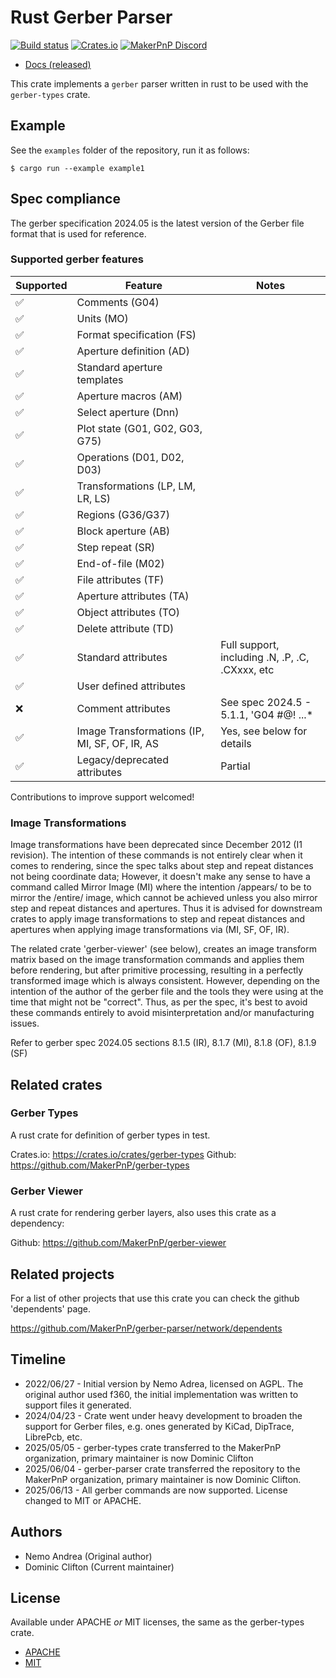 # Rust Gerber Parser
[![Build status][build-status-badge]][build-status]
[![Crates.io][crates-io-badge]][crates-io]
[![MakerPnP Discord][discord-badge]][discord]

- [Docs (released)](https://docs.rs/gerber-parser/)

This crate implements a `gerber` parser written in rust to be used with the `gerber-types` crate.

## Example

See the `examples` folder of the repository, run it as follows:

    $ cargo run --example example1

## Spec compliance

The gerber specification 2024.05 is the latest version of the Gerber file format that is used for reference.

### Supported gerber features

| Supported | Feature                                       | Notes                                           |
|-----------|-----------------------------------------------|-------------------------------------------------|
| ✅         | Comments (G04)                                |                                                 |
| ✅         | Units (MO)                                    |                                                 |
| ✅         | Format specification (FS)                     |                                                 |
| ✅         | Aperture definition (AD)                      |                                                 |
| ✅         | Standard aperture templates                   |                                                 |
| ✅         | Aperture macros (AM)                          |                                                 |
| ✅         | Select aperture (Dnn)                         |                                                 |
| ✅         | Plot state (G01, G02, G03, G75)               |                                                 |
| ✅         | Operations (D01, D02, D03)                    |                                                 |
| ✅         | Transformations (LP, LM, LR, LS)              |                                                 |
| ✅         | Regions (G36/G37)                             |                                                 |
| ✅         | Block aperture (AB)                           |                                                 |
| ✅         | Step repeat (SR)                              |                                                 |
| ✅         | End-of-file (M02)                             |                                                 |
| ✅         | File attributes (TF)                          |                                                 |
| ✅         | Aperture attributes (TA)                      |                                                 |
| ✅         | Object attributes (TO)                        |                                                 |
| ✅         | Delete attribute (TD)                         |                                                 |
| ✅         | Standard attributes                           | Full support, including .N, .P, .C, .CXxxx, etc |
| ✅         | User defined attributes                       |                                                 |
| ❌         | Comment attributes                            | See spec 2024.5 - 5.1.1, 'G04 #@! ...*          |
| ✅         | Image Transformations (IP, MI, SF, OF, IR, AS | Yes, see below for details                      |
| ✅         | Legacy/deprecated attributes                  | Partial                                         |

Contributions to improve support welcomed!

### Image Transformations

Image transformations have been deprecated since December 2012 (I1 revision).
The intention of these commands is not entirely clear when it comes to rendering, since the spec talks about
step and repeat distances not being coordinate data; However, it doesn't make any sense to have a command called
Mirror Image (MI) where the intention /appears/ to be to mirror the /entire/ image, which cannot be achieved unless you
also mirror step and repeat distances and apertures.  Thus it is advised for downstream crates to apply image
transformations to step and repeat distances and apertures when applying image transformations via (MI, SF, OF, IR).

The related crate 'gerber-viewer' (see below), creates an image transform matrix based on the image transformation
commands and applies them before rendering, but after primitive processing, resulting in a perfectly transformed image
which is always consistent.  However, depending on the intention of the author of the gerber file and the tools they were
using at the time that might not be "correct".  Thus, as per the spec, it's best to avoid these commands entirely to
avoid misinterpretation and/or manufacturing issues.

Refer to gerber spec 2024.05 sections 8.1.5 (IR), 8.1.7 (MI), 8.1.8 (OF), 8.1.9 (SF)


## Related crates

### Gerber Types

A rust crate for definition of gerber types in test.

Crates.io: https://crates.io/crates/gerber-types
Github: https://github.com/MakerPnP/gerber-types

### Gerber Viewer

A rust crate for rendering gerber layers, also uses this crate as a dependency:

Github: https://github.com/MakerPnP/gerber-viewer

## Related projects

For a list of other projects that use this crate you can check the github 'dependents' page.

https://github.com/MakerPnP/gerber-parser/network/dependents

## Timeline

- 2022/06/27 - Initial version by Nemo Adrea, licensed on AGPL.
  The original author used f360, the initial implementation was written to support files it generated.
- 2024/04/23 - Crate went under heavy development to broaden the support for Gerber files, e.g. ones generated by KiCad, DipTrace,
  LibrePcb, etc.
- 2025/05/05 - gerber-types crate transferred to the MakerPnP organization, primary maintainer is now Dominic Clifton
- 2025/06/04 - gerber-parser crate transferred the repository to the MakerPnP organization, primary maintainer is now Dominic Clifton.
- 2025/06/13 - All gerber commands are now supported. License changed to MIT or APACHE.


## Authors

* Nemo Andrea (Original author)
* Dominic Clifton (Current maintainer)

## License

Available under APACHE *or* MIT licenses, the same as the gerber-types crate.

* [APACHE](LICENSE-APACHE)
* [MIT](LICENSE-MIT)

<!-- Badges -->

[build-status]: https://github.com/makerpnp/gerber-parser/actions/workflows/ci.yml
[build-status-badge]: https://github.com/makerpnp/gerber-parser/workflows/CI/badge.svg
[crates-io]: https://crates.io/crates/gerber-parser
[crates-io-badge]: https://img.shields.io/crates/v/gerber-parser.svg
[discord]: https://discord.gg/ffwj5rKZuf
[discord-badge]: https://img.shields.io/discord/1255867192503832688?label=MakerPnP%20discord&color=%2332c955
